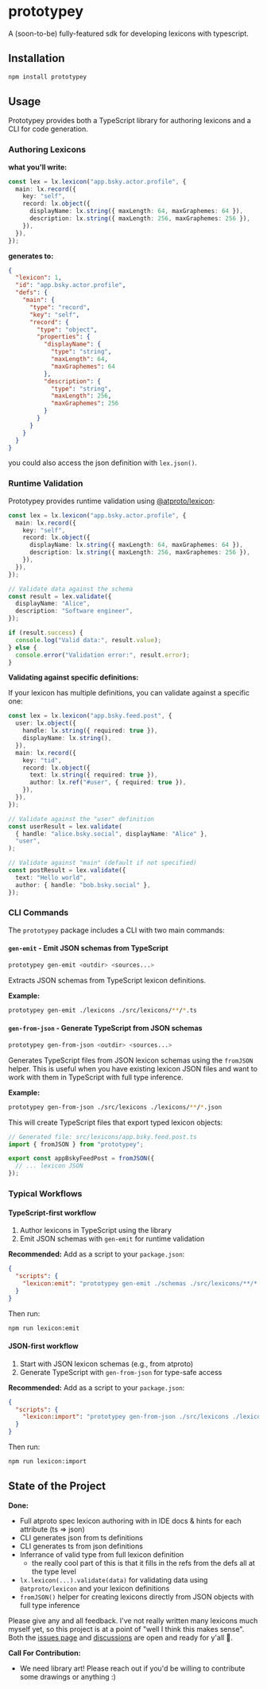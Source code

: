 # prototypey

A (soon-to-be) fully-featured sdk for developing lexicons with typescript.

## Installation

```bash
npm install prototypey
```

## Usage

Prototypey provides both a TypeScript library for authoring lexicons and a CLI for code generation.

### Authoring Lexicons

**what you'll write:**

```ts
const lex = lx.lexicon("app.bsky.actor.profile", {
  main: lx.record({
    key: "self",
    record: lx.object({
      displayName: lx.string({ maxLength: 64, maxGraphemes: 64 }),
      description: lx.string({ maxLength: 256, maxGraphemes: 256 }),
    }),
  }),
});
```

**generates to:**

```json
{
  "lexicon": 1,
  "id": "app.bsky.actor.profile",
  "defs": {
    "main": {
      "type": "record",
      "key": "self",
      "record": {
        "type": "object",
        "properties": {
          "displayName": {
            "type": "string",
            "maxLength": 64,
            "maxGraphemes": 64
          },
          "description": {
            "type": "string",
            "maxLength": 256,
            "maxGraphemes": 256
          }
        }
      }
    }
  }
}
```

you could also access the json definition with `lex.json()`.

### Runtime Validation

Prototypey provides runtime validation using [@atproto/lexicon](https://www.npmjs.com/package/@atproto/lexicon):

```ts
const lex = lx.lexicon("app.bsky.actor.profile", {
  main: lx.record({
    key: "self",
    record: lx.object({
      displayName: lx.string({ maxLength: 64, maxGraphemes: 64 }),
      description: lx.string({ maxLength: 256, maxGraphemes: 256 }),
    }),
  }),
});

// Validate data against the schema
const result = lex.validate({
  displayName: "Alice",
  description: "Software engineer",
});

if (result.success) {
  console.log("Valid data:", result.value);
} else {
  console.error("Validation error:", result.error);
}
```

**Validating against specific definitions:**

If your lexicon has multiple definitions, you can validate against a specific one:

```ts
const lex = lx.lexicon("app.bsky.feed.post", {
  user: lx.object({
    handle: lx.string({ required: true }),
    displayName: lx.string(),
  }),
  main: lx.record({
    key: "tid",
    record: lx.object({
      text: lx.string({ required: true }),
      author: lx.ref("#user", { required: true }),
    }),
  }),
});

// Validate against the "user" definition
const userResult = lex.validate(
  { handle: "alice.bsky.social", displayName: "Alice" },
  "user",
);

// Validate against "main" (default if not specified)
const postResult = lex.validate({
  text: "Hello world",
  author: { handle: "bob.bsky.social" },
});
```

### CLI Commands

The `prototypey` package includes a CLI with two main commands:

#### `gen-emit` - Emit JSON schemas from TypeScript

```bash
prototypey gen-emit <outdir> <sources...>
```

Extracts JSON schemas from TypeScript lexicon definitions.

**Example:**

```bash
prototypey gen-emit ./lexicons ./src/lexicons/**/*.ts
```

#### `gen-from-json` - Generate TypeScript from JSON schemas

```bash
prototypey gen-from-json <outdir> <sources...>
```

Generates TypeScript files from JSON lexicon schemas using the `fromJSON` helper. This is useful when you have existing lexicon JSON files and want to work with them in TypeScript with full type inference.

**Example:**

```bash
prototypey gen-from-json ./src/lexicons ./lexicons/**/*.json
```

This will create TypeScript files that export typed lexicon objects:

```ts
// Generated file: src/lexicons/app.bsky.feed.post.ts
import { fromJSON } from "prototypey";

export const appBskyFeedPost = fromJSON({
  // ... lexicon JSON
});
```

### Typical Workflows

#### TypeScript-first workflow

1. Author lexicons in TypeScript using the library
2. Emit JSON schemas with `gen-emit` for runtime validation

**Recommended:** Add as a script to your `package.json`:

```json
{
  "scripts": {
    "lexicon:emit": "prototypey gen-emit ./schemas ./src/lexicons/**/*.ts"
  }
}
```

Then run:

```bash
npm run lexicon:emit
```

#### JSON-first workflow

1. Start with JSON lexicon schemas (e.g., from atproto)
2. Generate TypeScript with `gen-from-json` for type-safe access

**Recommended:** Add as a script to your `package.json`:

```json
{
  "scripts": {
    "lexicon:import": "prototypey gen-from-json ./src/lexicons ./lexicons/**/*.json"
  }
}
```

Then run:

```bash
npm run lexicon:import
```

## State of the Project

**Done:**

- Full atproto spec lexicon authoring with in IDE docs & hints for each attribute (ts => json)
- CLI generates json from ts definitions
- CLI generates ts from json definitions
- Inferrance of valid type from full lexicon definition
  - the really cool part of this is that it fills in the refs from the defs all at the type level
- `lx.lexicon(...).validate(data)` for validating data using `@atproto/lexicon` and your lexicon definitions
- `fromJSON()` helper for creating lexicons directly from JSON objects with full type inference

Please give any and all feedback. I've not really written many lexicons much myself yet, so this project is at a point of "well I think this makes sense". Both the [issues page](https://github.com/tylersayshi/prototypey/issues) and [discussions](https://github.com/tylersayshi/prototypey/discussions) are open and ready for y'all 🙂.

**Call For Contribution:**

- We need library art! Please reach out if you'd be willing to contribute some drawings or anything :)
